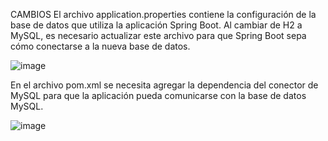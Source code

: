CAMBIOS
El archivo application.properties contiene la configuración de la base de datos que utiliza la aplicación Spring Boot. Al cambiar de H2 a MySQL, es necesario actualizar este archivo para que Spring Boot sepa cómo conectarse a la nueva base de datos.

![image](https://github.com/josueleonn/projecthotel/assets/147575712/cf3b135a-7f37-46a6-a0d0-9d55ae0daa8d)

En el archivo pom.xml se necesita agregar la dependencia del conector de MySQL para que la aplicación pueda comunicarse con la base de datos MySQL.

![image](https://github.com/josueleonn/projecthotel/assets/147575712/9829805a-c9ff-47a1-8583-a59baea7f7ef)

